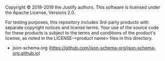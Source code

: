 Copyright &copy; 2018-2019 the Justify authors.
This software is licensed under the Apache License, Versions 2.0.

For testing purposes, this repository includes 3rd-party products with separate copyright notices and license terms. Your use of the source code for these products is subject to the terms and conditions of the product's license, as noted in the LICENSE-&lt;product name&gt; files in this directory.

* json-schema.org (https://github.com/json-schema-org/json-schema-org.github.io)
